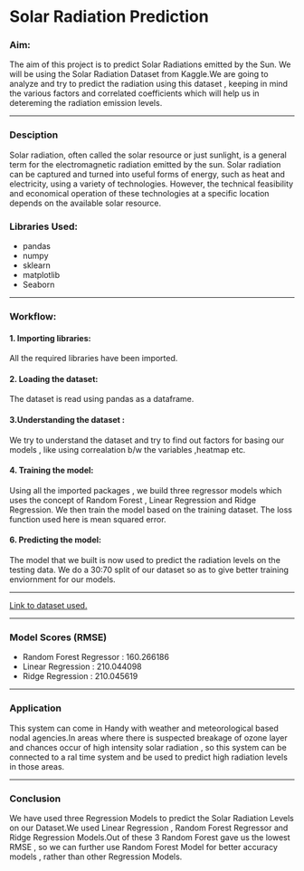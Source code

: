 # Solar Radiation Prediction

### Aim:

The aim of this project is to predict Solar Radiations emitted by the Sun. We will be using the Solar Radiation Dataset from Kaggle.We are going to analyze and try to predict the radiation using this dataset , keeping in mind the various factors and correlated coefficients which will help us in detereming the radiation emission levels.

---
### Desciption
Solar radiation, often called the solar resource or just sunlight, is a general term for the electromagnetic radiation emitted by the sun. Solar radiation can be captured and turned into useful forms of energy, such as heat and electricity, using a variety of technologies. However, the technical feasibility and economical operation of these technologies at a specific location depends on the available solar resource.

### Libraries Used:
- pandas
- numpy
- sklearn
- matplotlib
- Seaborn
---

### Workflow:
#### 1. Importing libraries:
All the required libraries have been imported.
#### 2. Loading the dataset: 
The dataset is read using pandas as a dataframe.
#### 3.Understanding the dataset :
We try to understand the dataset and try to find out factors for basing our models  , like using correalation b/w the variables ,heatmap etc.
#### 4.  Training the model:
Using all the imported packages , we build three regressor  models which uses the concept of Random Forest , Linear Regression and Ridge Regression. We then train the model based on the training dataset. The loss function used here is mean squared error. 
#### 6. Predicting the model:
The model that we built is now used to predict the radiation levels on the testing data. We do a 30:70 split of our dataset so as to give better training enviornment for our models.

---

[Link to dataset used.](https://www.kaggle.com/dronio/SolarEnergy)

---

### Model Scores (RMSE) 
- Random Forest Regressor : 160.266186
- Linear Regression : 210.044098
- Ridge Regression : 210.045619

---

### Application
This system can come in Handy with weather and meteorological based nodal agencies.In areas where there is suspected breakage of ozone layer and chances occur of high intensity solar radiation , so this system can be connected to a ral time system and be used to predict high radiation levels in those areas.

---

### Conclusion
We have used three Regression Models to predict the Solar Radiation Levels on our Dataset.We used Linear Regression , Random Forest Regressor and Ridge Regression Models.Out of these 3 Random Forest gave us the lowest RMSE , so we can further use Random Forest Model for better accuracy models , rather than other Regression Models.
 


